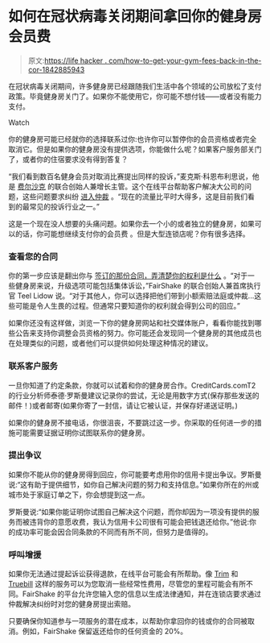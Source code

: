 # 如何在冠状病毒关闭期间拿回你的健身房会员费

> 原文:[https://life hacker . com/how-to-get-your-gym-fees-back-in-the-cor-1842885943](https://lifehacker.com/how-to-get-your-gym-membership-fees-back-during-the-cor-1842885943)

在冠状病毒关闭期间，许多健身房已经跟随我们生活中各个领域的公司放松了支付政策。毕竟健身房关门了。如果你不能使用它，你可能不想付钱——或者没有能力支付。

Watch

你的健身房可能已经就你的选择联系过你:也许你可以暂停你的会员资格或者完全取消它。但是如果你的健身房没有提供选项，你能做什么呢？如果客户服务部关门了，或者你的住宿要求没有得到答复？

“我们看到数百名健身会员对取消比赛提出同样的投诉，”麦克斯·科恩布利思说，他是 [费尔沙克](https://fairshake.com/tag/gyms-fitness/) 的联合创始人兼增长主管。这个在线平台帮助客户解决大公司的问题，这些问题要求纠纷 [进入仲裁](https://twocents.lifehacker.com/how-to-opt-out-of-chases-new-binding-arbitration-rule-1835215747) 。“现在的流量比平时大得多，这是目前我们看到的最常见的投诉行业之一。”

这是一个现在没人想要的头痛问题。如果你去一个小的或者独立的健身房，如果可以的话，你可能想继续支付你的会员费 。但是大型连锁店呢？你有很多选择。

### 查看您的合同

你的第一步应该是翻出你与 [签订的那份合同，弄清楚你的权利是什么](https://lifehacker.com/how-to-cancel-your-gym-membership-1832629564) 。“对于一些健身房来说，升级选项可能包括集体诉讼，”FairShake 的联合创始人兼首席执行官 Teel Lidow 说。“对于其他人，你可以选择把他们带到小额索赔法庭或仲裁...这些可能是令人生畏的过程。但通常只要知道你的权利就会得到公司的回应。”

如果你还没有这样做，浏览一下你的健身房网站和社交媒体账户，看看你能找到哪些公告来支持你调整会员资格的努力。你可能还会发现同一个健身房的其他成员也在处理类似的问题，或者他们可以提供如何处理这种情况的建议。

### 联系客户服务

一旦你知道了约定条款，你就可以试着和你的健身房合作。CreditCards.comT2 的行业分析师泰德·罗斯曼建议记录你的尝试，无论是用数字方式(保存那些发送的邮件！)或者邮寄(如果你寄了一封信，请让它被认证，并保存好递送证明。)

如果你的健身房不接电话，你很沮丧，不要跳过这一步。你采取的任何进一步的措施可能需要证据证明你试图联系你的健身房。

### 提出争议

如果你不能从你的健身房得到回应，你可能要考虑用你的信用卡提出争议。罗斯曼说:“这有助于提供细节，如你自己解决问题的努力和支持信息。”如果你所在的州或城市处于家庭订单之下，你会想提到这一点。

罗斯曼说:“如果你能证明你试图自己解决这个问题，而你却因为一项没有提供的服务而被违背你的意愿收费，我认为信用卡公司很有可能会把钱退还给你。”他说:你的成功率可能会因合同条款的不同而有所不同，但努力是值得的。

### 呼叫增援

如果你无法通过提起诉讼获得退款，在线平台可能会有所帮助。像 [Trim](https://www.asktrim.com/) 和 [Truebill](https://www.truebill.com/) 这样的服务可以为您取消一些经常性费用，尽管您的里程可能会有所不同。FairShake 的平台允许您输入您的信息以生成法律通知，并在连锁店要求通过仲裁解决纠纷时对您的健身房提出索赔。

只要确保你知道参与一项服务的潜在成本，以帮助你拿回你的钱或你的合同被取消。例如，FairShake 保留返还给你的任何资金的 20%。